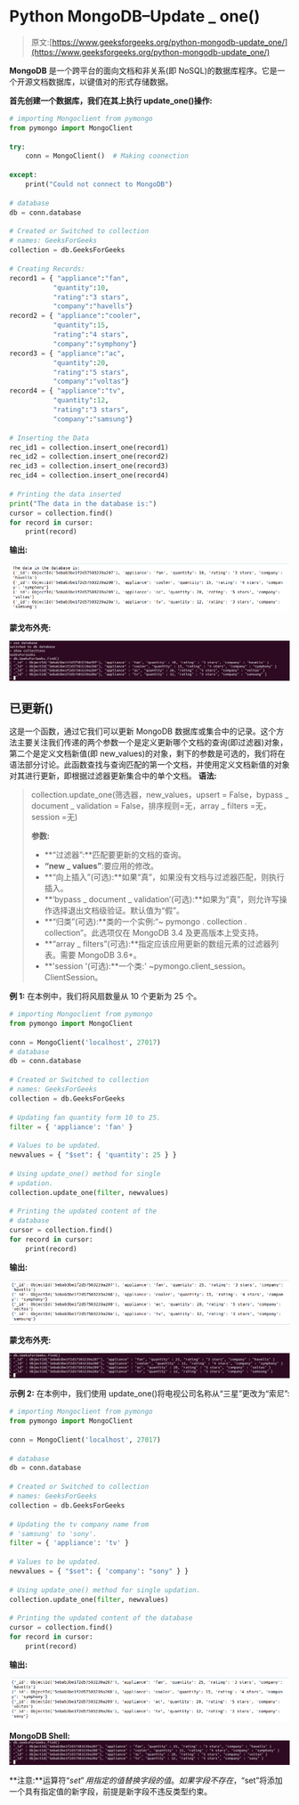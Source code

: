 # Python MongoDB–Update _ one()

> 原文:[https://www.geeksforgeeks.org/python-mongodb-update_one/](https://www.geeksforgeeks.org/python-mongodb-update_one/)

**MongoDB** 是一个跨平台的面向文档和非关系(即 NoSQL)的数据库程序。它是一个开源文档数据库，以键值对的形式存储数据。

**首先创建一个数据库，我们在其上执行 update_one()操作:**

```py
# importing Mongoclient from pymongo
from pymongo import MongoClient 

try: 
    conn = MongoClient()  # Making coonection

except: 
    print("Could not connect to MongoDB") 

# database 
db = conn.database 

# Created or Switched to collection
# names: GeeksForGeeks
collection = db.GeeksForGeeks 

# Creating Records:
record1 = { "appliance":"fan",
           "quantity":10,
           "rating":"3 stars",
           "company":"havells"} 
record2 = { "appliance":"cooler", 
           "quantity":15,
           "rating":"4 stars",
           "company":"symphony"} 
record3 = { "appliance":"ac",
           "quantity":20,
           "rating":"5 stars",
           "company":"voltas"} 
record4 = { "appliance":"tv",
           "quantity":12,
           "rating":"3 stars",
           "company":"samsung"} 

# Inserting the Data 
rec_id1 = collection.insert_one(record1) 
rec_id2 = collection.insert_one(record2) 
rec_id3 = collection.insert_one(record3) 
rec_id4 = collection.insert_one(record4)

# Printing the data inserted 
print("The data in the database is:")
cursor = collection.find() 
for record in cursor: 
    print(record) 
```

**输出:**

![python-mongodb-update-one-1](img/9d9f3dd434319c39f72aa71388f53a49.png)

**蒙戈布外壳:**

![python-update-one-mongodb-1](img/799ae7460b2ea70dd5326e6ce708b4f6.png)

## 已更新()

这是一个函数，通过它我们可以更新 MongoDB 数据库或集合中的记录。这个方法主要关注我们传递的两个参数一个是定义更新哪个文档的查询(即过滤器)对象，第二个是定义文档新值(即 new_values)的对象，剩下的参数是可选的，我们将在语法部分讨论。此函数查找与查询匹配的第一个文档，并使用定义文档新值的对象对其进行更新，即根据过滤器更新集合中的单个文档。
**语法:**

> collection.update_one(筛选器，new_values，upsert = False，bypass _ document _ validation = False，排序规则=无，array _ filters =无，session =无)
> 
> **参数:**
> 
> *   **“过滤器”:**匹配要更新的文档的查询。
> *   **“new _ values”**:要应用的修改。
> *   **“向上插入”(可选):**如果“真”，如果没有文档与过滤器匹配，则执行插入。
> *   **‘bypass _ document _ validation’(可选):**如果为“真”，则允许写操作选择退出文档级验证。默认值为“假”。
> *   **“归类”(可选):**类的一个实例:“~ pymongo . collection . collection”。此选项仅在 MongoDB 3.4 及更高版本上受支持。
> *   **“array _ filters”(可选):**指定应该应用更新的数组元素的过滤器列表。需要 MongoDB 3.6+。
> *   **'session '(可选):**一个类:' ~pymongo.client_session。ClientSession。

**例 1:** 在本例中，我们将风扇数量从 10 个更新为 25 个。

```py
# importing Mongoclient from pymongo
from pymongo import MongoClient 

conn = MongoClient('localhost', 27017) 
# database 
db = conn.database 

# Created or Switched to collection
# names: GeeksForGeeks
collection = db.GeeksForGeeks

# Updating fan quantity form 10 to 25.
filter = { 'appliance': 'fan' }

# Values to be updated.
newvalues = { "$set": { 'quantity': 25 } }

# Using update_one() method for single 
# updation.
collection.update_one(filter, newvalues) 

# Printing the updated content of the 
# database
cursor = collection.find()
for record in cursor: 
    print(record) 
```

**输出:**

![python-momgodb-update-one-2](img/708fc7a5cd419c8fb1aa8e9fcdde8770.png)

**蒙戈布外壳:**

![python-mongodb-update-one-3](img/5bed63e5f2768ab4b662bd0195992c9a.png)

**示例 2:** 在本例中，我们使用 update_one()将电视公司名称从“三星”更改为“索尼”:

```py
# importing Mongoclient from pymongo
from pymongo import MongoClient 

conn = MongoClient('localhost', 27017) 

# database 
db = conn.database 

# Created or Switched to collection 
# names: GeeksForGeeks
collection = db.GeeksForGeeks

# Updating the tv company name from
# 'samsung' to 'sony'.
filter = { 'appliance': 'tv' }

# Values to be updated.
newvalues = { "$set": { 'company': "sony" } } 

# Using update_one() method for single updation.
collection.update_one(filter, newvalues) 

# Printing the updated content of the database
cursor = collection.find()
for record in cursor: 
    print(record) 
```

**输出:**

![python-mongodb-update-one-5](img/bb4aa39c7ba66e52171cf6bb008b56cd.png)

**MongoDB Shell:**
![python-mongodb-update-one-5](img/f7789b62f0e58afebc7fd65bafa58ebc.png)

**注意:**运算符“$set”用指定的值替换字段的值。如果字段不存在，“$set”将添加一个具有指定值的新字段，前提是新字段不违反类型约束。